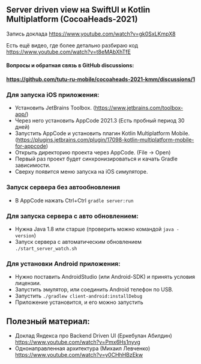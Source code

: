 ## Server driven view на SwiftUI и Kotlin Multiplatform (CocoaHeads-2021)

Запись доклада https://www.youtube.com/watch?v=gk0SxLKmpX8

Есть ещё видео, где более детально разбираю код https://www.youtube.com/watch?v=t8eMAbXhTfE

#### Вопросы и обратная связь в GitHub discussions:
#### https://github.com/tutu-ru-mobile/cocoaheads-2021-kmm/discussions/1

### Для запуска iOS приложения:
 - Установить JetBrains Toolbox. (https://www.jetbrains.com/toolbox-app/)
 - Через него установить AppCode 2021.3 (Есть пробный период 30 дней)
 - Запустить AppCode и установить плагин Kotlin Multiplatform Mobile. (https://plugins.jetbrains.com/plugin/17098-kotlin-multiplatform-mobile-for-appcode)
 - Открыть директорию проекта через AppCode. (File -> Open)
 - Первый раз проект будет синхронизироваться и качать Gradle зависимости.
 - Сверху появится меню запуска на iOS симуляторе.

### Запуск сервера без автообновления
 - В AppCode нажать Ctrl+Ctrl `gradle server:run`

### Для запуска сервера с авто обновлением:
 - Нужна Java 1.8 или старше (проверить можно командой `java -version`)
 - Запуск сервера с автоматическим обновлением `./start_server_watch.sh`

### Для установки Android приложения:
 - Нужно поставить AndroidStudio (или Android-SDK) и принять условия лицензии.
 - Запустить эмулятор, или соединить Android телефон по USB.
 - Запустить `./gradlew client-android:installDebug`
 - Приложение установится, и его можно запустить

## Полезный материал:
 - Доклад Яндекса про Backend Driven UI (Еркебулан Абилдин) 
https://www.youtube.com/watch?v=Pmx6Hs1nyvg
 - Однонаправленная архитектура (Михаил Левченко) 
https://www.youtube.com/watch?v=y0CHhHBzEkw
